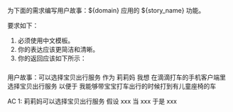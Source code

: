 为下面的需求编写用户故事：${domain} 应用的 ${story_name} 功能。

要求如下：

1. 必须使用中文模板。
2. 你的表达应该更简洁和清晰。
3. 你的返回应该如下所示：

###
用户故事：可以选择宝贝出行服务
作为 莉莉妈
我想 在滴滴打车的手机客户端里选择宝贝出行服务
以便于 我能够带宝宝打车出行的时候打到有儿童座椅的车

AC 1:  莉莉妈可以选择宝贝出行服务
假设 xxx
当 xxx
于是 xxx
###

